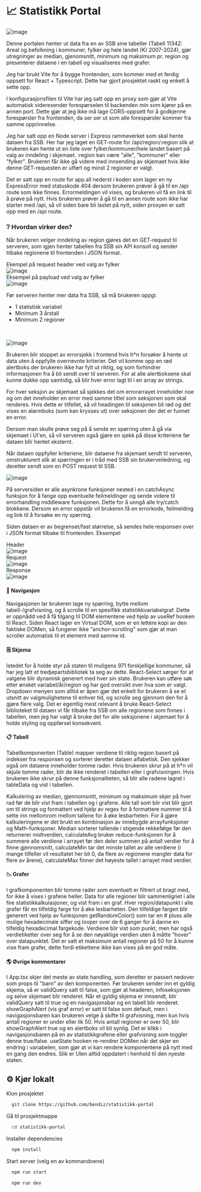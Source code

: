 # 📈 Statistikk Portal
![image](https://github.com/bendiz/statistikk-portal/assets/101096042/ef6b1a48-4d8a-479c-85dc-f356f4fec5f7)

Denne portalen henter ut data fra en av SSB sine tabeller (Tabell 11342: Areal og befolkning i kommuner, fylker og hele landet (K) 2007-2024), gjør utregninger av median, gjenomsnitt, minimum og maksimum pr. region og presenterer dataene i en tabell og visualiseres med grafer.

Jeg har brukt Vite for å bygge frontenden, som kommer med et ferdig oppsett for React + Typescript. Dette har gjort prosjektet raskt og enkelt å sette opp.

I konfigurasjonsfilen til Vite har jeg satt opp en proxy som gjør at Vite automatisk videresender forespørselen til backenden min som kjører på en annen port. Dette gjør at jeg ikke må lage CORS-oppsett for å godkjenne forespørsler fra frontenden, da ser ser ut som alle forespørsler kommer fra samme opprinnelse.

Jeg har satt opp en Node server i Express rammeverket som skal hente dataen fra SSB. Her har jeg laget en GET-route for /api/region/:region slik at brukeren kan hente ut en liste over fylker/kommuner/hele landet basert på valg av inndeling i skjemaet. :region kan være "alle", "kommuner" eller "fylker". Brukeren får ikke gå videre med innsending av skjemaet hvis ikke denne GET-requesten er utført og minst 2 regioner er valgt.

Det er satt opp en route for app.all nederst i koden som lager en ny ExpressError med statuskode 404 dersom brukeren prøver å gå til en /api route som ikke finnes. Errormeldingen vil vises, og brukeren vil få en link til å prøve på nytt. Hvis brukeren prøver å gå til en annen route som ikke har starter med /api, så vil siden bare bli lastet på nytt, siden proxyen er satt opp med en /api route. 

### ❔ Hvordan virker den?

Når brukeren velger inndeling av region gjøres det en GET-request til serveren, som igjen henter tabellen fra SSB sin API konsoll og sender tilbake regionene til frontenden i JSON format.

Ekempel på request header ved valg av fylker <br>
![image](https://github.com/bendiz/statistikk-portal/assets/101096042/bb051689-a196-43e2-ada7-34ba8b9a95c5)
<br>
Eksempel på payload ved valg av fylker <br>
![image](https://github.com/bendiz/statistikk-portal/assets/101096042/96f36d1a-38d0-4836-bdfa-8608f31bbb75)


Før serveren henter mer data fra SSB, så må brukeren oppgi:

- 1 statistisk variabel
- Minimum 3 årstall
- Minimum 2 regioner


<br>

![image](https://github.com/bendiz/statistikk-portal/assets/101096042/835109a2-9a53-4fe0-aa11-e4d65142227f)

Brukeren blir stoppet av errorsjekk i frontend hvis h\*n forsøker å hente ut data uten å oppfylle overnevnte kriterier. Det vil komme opp en rød alertboks der brukeren ikke har fylt ut riktig, og som forhindrer informasjonen fra å bli sendt over til serveren.
For at alle alertboksene skal kunne dukke opp samtidig, så blir hver error lagt til i en array av strings. 

For hver seksjon av skjemaet så sjekkes det om errorarrayet inneholder noe og om det inneholder en error med samme tittel som seksjonen som skal renderes. Hvis dette er tilfellet, så vil headingen til seksjonen bli rød og det vises en alarmboks (som kan krysses ut) over seksjonen der det er funnet en error.

Dersom man skulle prøve seg på å sende en spørring uten å gå via skjemaet i UI'en, så vil serveren også gjøre en sjekk på disse kriteriene før dataen blir hentet eksternt.

Når dataen oppfyller kriteriene, blir dataene fra skjemaet sendt til serveren, omstrukturert slik at spørringen er i tråd med SSB sin brukerveiledning, og deretter sendt som en POST request til SSB. <br>

![image](https://github.com/bendiz/statistikk-portal/assets/101096042/8ce65d30-a69a-4a87-8025-90ef9a663648)

På serversiden er alle asynkrone funksjoner nested i en catchAsync funksjon for å fange opp eventuelle feilmeldinger og sende videre til errorhandling middleware funksjonen. Dette for å unngå alle try/catch blokkene. Dersom en error oppstår vil brukeren få en errorkode, feilmelding og link til å forsøke en ny spørring.

Siden dataen er av begrenset/fast størrelse, så sendes hele responsen over i JSON format tilbake til frontenden.
Eksempel

Header <br>
![image](https://github.com/bendiz/statistikk-portal/assets/101096042/b5a43241-6b1f-474b-a7ed-e1681aca2e2b)
<br>
Request <br>
![image](https://github.com/bendiz/statistikk-portal/assets/101096042/eedf499d-42b1-4260-bffc-071203ea0b71)
<br>
Response <br>
![image](https://github.com/bendiz/statistikk-portal/assets/101096042/b6d5351f-9a32-438c-9cfd-57892205b037)
<br>


#### 🛞 Navigasjon

Navigasjonen lar brukeren lage ny spørring, bytte mellom tabell-/grafvisning, og å scrolle til en spesifikk statistikkvariabelgraf. Dette er oppnådd ved å få tilgang til DOM elementene ved hjelp av useRef hooken til React. Siden React lager en Virtual DOM, som er en lettere kopi av den faktiske DOMen, så fungerer ikke "anchor-scrolling" som gjør at man scroller automatisk til et element med samme id. 

#### 🗒️ Skjema

Istedet for å holde styr på staten til muligens 971 forskjellige kommuner, så har jeg latt et tredjepartsbibliotek ta seg av dette. React-Select sørger for at valgene blir dynamisk generert med hver sin state. Brukeren kan utføre søk etter ønsket variabel/år/region og har god oversikt over hva som er valgt. Dropdown menyen som alltid er åpen gjør det enkelt for brukeren å se et utsnitt av valgmulighetene til enhver tid, og scrolle seg gjennom den for å gjøre flere valg. Det er egentlig mest relevant å bruke React-Select biblioteket til dataen vi får tilbake fra SSB om alle regionene som finnes i tabellen, men jeg har valgt å bruke det for alle seksjonene i skjemaet for å holde styling og oppførsel konsekvent. 

#### 📋 Tabell

Tabellkomponenten (Table) mapper verdiene til riktig region basert på indekser fra responsen og sorterer deretter dataen alfabetisk. Den sjekker også om dataene inneholder tomme rader. Hvis brukeren skrur på at h\*n vil skjule tomme rader, blir de ikke renderet i tabellen eller i grafvisningen. Hvis brukeren ikke skrur på denne funksjonaliteten, så blir alle radene lagret i tableData og vist i tabellen.

Kalkulering av median, gjennomsnitt, minimum og maksimum skjer på hver rad før de blir vist fram i tabellen og i grafene. Alle tall som blir vist blir gjort om til strings og formattert ved hjelp av regex for å formattere nummer til å sette inn mellomrom mellom tallene for å øke lesbarheten. For å gjøre kalkuleringene er det brukt en kombinasjon av innebygde arrayfunksjoner og Math-funksjoner. Median sorterer tallende i stigende rekkefølge før den returnerer midtverdien, calculateAvg bruker reduce-funksjonen for å summere alle verdiene i arrayet før den deler summen på antall verdier for å finne gjennomsnitt, calculateMin tar det minste tallet av alle verdiene (i mange tilfeller vil resultatet her bli 0, da flere av regionene mangler data for flere av årene), calculateMax finner det høyeste tallet i arrayet med verdier. 

#### 📉 Grafer

I grafkomponenten blir tomme rader som eventuelt er filtrert ut bragt med, for ikke å vises i grafene heller. Data for alle regioner blir sammenlignet i alle fire statistikkalkulasjoner, og vist fram i en graf. Hver region/datapunkt i alle grafer får en tilfeldig farge for å øke lesbarheten. Den tilfeldige fargen blir generert ved hjelp av funksjonen getRandomColor() som tar en # pluss alle mulige hexadecimale siffer og looper over de 6 ganger for å danne en tilfeldig hexadecimal fargekode. Verdiene blir vist som punkt, men har også verdietiketter over seg for å se den nøyaktige verdien uten å måtte "hover" over datapunktet. Det er satt et maksimum antall regioner på 50 for å kunne vise fram grafer, dette fordi etikettene ikke kan vises på en god måte.

#### 🌎 Øvrige kommentarer
I App.tsx skjer det meste av state handling, som deretter er passert nedover som props til "barn" av den komponenten. Før brukeren sender inn et gyldig skjema, så er validQuery satt til false, som gjør at headeren, infoseksjonen og selve skjemaet blir renderet. Når et gyldig skjema er innsendt, blir validQuery satt til true og en navigasjonsbar og en tabell blir renderet.
showGraphAlert (vis graf error) er satt til false som default, men i navigasjonsbaren kan brukeren velge å skifte til grafvisning, men kun hvis antall regioner er under eller lik 50. Hvis antall regioner er over 50, blir showGraphAlert true og en alertboks vil bli synlig. Det er klikk i navigasjonsbaren på en av statistikkgrafene eller grafvisning som toggler denne true/false.
useState hooken re-rendrer DOMen når det skjer en endring i variabelen, som gjør at vi kan rendere komponentene på nytt med en gang den endres. Slik er UIen alltid oppdatert i henhold til den nyeste staten.

## ⚙️ Kjør lokalt

Klon prosjektet

```bash
  git clone https://github.com/bendiz/statistikk-portal
```

Gå til prosjektmappe

```bash
  cd statistikk-portal
```

Installer dependencies

```bash
  npm install
```

Start server (velg en av kommandoene)

```bash
  npm run start
```

```bash
  npm run dev
```
